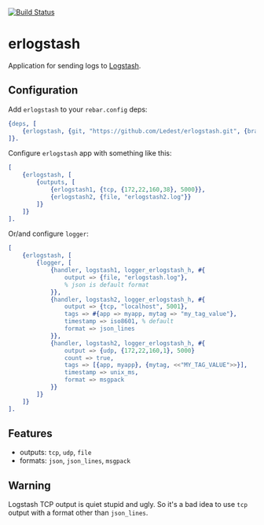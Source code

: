 [![Build Status](https://github.com/Ledest/erlogstash/actions/workflows/erlang.yml/badge.svg)](https://github.com/Ledest/erlogstash/actions/workflows/erlang.yml/badge.svg)

# erlogstash

Application for sending logs to [Logstash][logstash].

## Configuration

Add `erlogstash` to your `rebar.config` deps:

```erlang
{deps, [
    {erlogstash, {git, "https://github.com/Ledest/erlogstash.git", {branch, "master"}}}
]}.
```

Configure `erlogstash` app with something like this:

```erlang
[
    {erlogstash, [
        {outputs, [
            {erlogstash1, {tcp, {172,22,160,38}, 5000}},
            {erlogstash2, {file, "erlogstash2.log"}}
        ]}
    ]}
].
```

Or/and configure `logger`:

```erlang
[
    {erlogstash, [
        {logger, [
            {handler, logstash1, logger_erlogstash_h, #{
                output => {file, "erlogstash.log"},
                % json is default format
            }},
            {handler, logstash2, logger_erlogstash_h, #{
                output => {tcp, "localhost", 5001},
                tags => #{app => myapp, mytag => "my_tag_value"},
                timestamp => iso8601, % default
                format => json_lines
            }},
            {handler, logstash2, logger_erlogstash_h, #{
                output => {udp, {172,22,160,1}, 5000}
                count => true,
                tags => [{app, myapp}, {mytag, <<"MY_TAG_VALUE">>}],
                timestamp => unix_ms,
                format => msgpack
            }}
        ]}
    ]}
].
```

## Features

  * outputs: `tcp`, `udp`, `file`
  * formats: `json`, `json_lines`, `msgpack`

[logstash]: https://www.elastic.co/logstash/

## Warning

Logstash TCP output is quiet stupid and ugly.
So it's a bad idea to use `tcp` output with a format other than `json_lines`.
